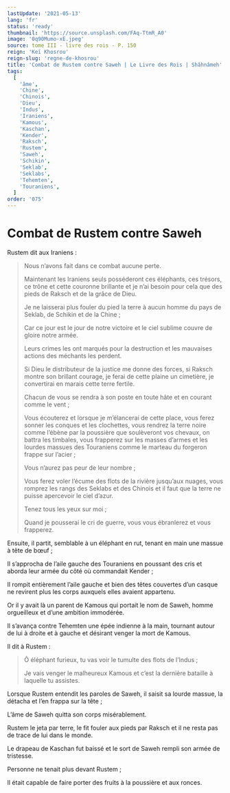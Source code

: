 ```yaml
---
lastUpdate: '2021-05-13'
lang: 'fr'
status: 'ready'
thumbnail: 'https://source.unsplash.com/FAq-TtmR_A0'
image: '0q90Mumo-xE.jpeg'
source: tome III - livre des rois - P. 150
reign: 'Keï Khosrou'
reign-slug: 'regne-de-khosrou'
title: 'Combat de Rustem contre Saweh | Le Livre des Rois | Shâhnâmeh'
tags:
  [
    'âme',
    'Chine',
    'Chinois',
    'Dieu',
    'Indus',
    'Iraniens',
    'Kamous',
    'Kaschan',
    'Kender',
    'Raksch',
    'Rustem',
    'Saweh',
    'Schikin',
    'Seklab',
    'Seklabs',
    'Tehemten',
    'Touraniens',
  ]
order: '075'
---
```


# Combat de Rustem contre Saweh

Rustem dit aux Iraniens :

> Nous n’avons fait dans ce combat aucune perte.
>
> Maintenant les Iraniens seuls posséderont ces éléphants, ces trésors, ce trône et cette couronne brillante et je n’ai besoin pour cela que des pieds de Raksch et de la grâce de Dieu.
>
> Je ne laisserai plus fouler du pied la terre à aucun homme du pays de Seklab, de Schikin et de la Chine ;
>
> Car ce jour est le jour de notre victoire et le ciel sublime couvre de gloire notre armée.
>
> Leurs crimes les ont marqués pour la destruction et les mauvaises actions des méchants les perdent.
>
> Si Dieu le distributeur de la justice me donne des forces, si Raksch montre son brillant courage, je ferai de cette plaine un cimetière, je convertirai en marais cette terre fertile.
>
> Chacun de vous se rendra à son poste en toute hâte et en courant comme le vent ;
>
> Vous écouterez et lorsque je m’élancerai de cette place, vous ferez sonner les conques et les clochettes, vous rendrez la terre noire comme l’ébène par la poussière que soulèveront vos chevaux, on battra les timbales, vous frapperez sur les masses d’armes et les lourdes massues des Touraniens comme le marteau du forgeron frappe sur l’acier ;
>
> Vous n’aurez pas peur de leur nombre ;
>
> Vous ferez voler l’écume des flots de la rivière jusqu’aux nuages, vous romprez les rangs des Seklabs et des Chinois et il faut que la terre ne puisse apercevoir le ciel d’azur.
>
> Tenez tous les yeux sur moi ;
>
> Quand je pousserai le cri de guerre, vous vous ébranlerez et vous frapperez.

Ensuite, il partit, semblable à un éléphant en rut, tenant en main une massue à tête de bœuf ;

Il s’approcha de l’aile gauche des Touraniens en poussant des cris et aborda leur armée du côté où commandait Kender ;

Il rompit entièrement l’aile gauche et bien des têtes couvertes d’un casque ne revirent plus les corps auxquels elles avaient appartenu.

Or il y avait là un parent de Kamous qui portait le nom de Saweh, homme orgueilleux et d’une ambition immodérée.

Il s’avança contre Tehemten une épée indienne à la main, tournant autour de lui à droite et à gauche et désirant venger la mort de Kamous.

Il dit à Rustem :

> Ô éléphant furieux, tu vas voir le tumulte des flots de l’Indus ;
>
> Je vais venger le malheureux Kamous et c’est la dernière bataille à laquelle tu assistes.

Lorsque Rustem entendit les paroles de Saweh, il saisit sa lourde massue, la détacha et l’en frappa sur la tête ;

L’âme de Saweh quitta son corps misérablement.

Rustem le jeta par terre, le fit fouler aux pieds par Raksch et il ne resta pas de trace de lui dans le monde.

Le drapeau de Kaschan fut baissé et le sort de Saweh rempli son armée de tristesse.

Personne ne tenait plus devant Rustem ;

Il était capable de faire porter des fruits à la poussière et aux ronces.
